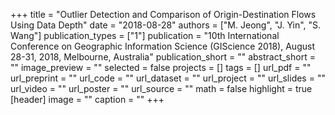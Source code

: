 +++
title = "Outlier Detection and Comparison of Origin-Destination Flows Using Data Depth"
date = "2018-08-28"
authors = ["M. Jeong", "J. Yin", "S. Wang"]
publication_types = ["1"]
publication = "10th International Conference on Geographic Information Science (GIScience 2018), August 28-31, 2018, Melbourne, Australia"
publication_short = ""
abstract_short = ""
image_preview = ""
selected = false
projects = []
tags = []
url_pdf = ""
url_preprint = ""
url_code = ""
url_dataset = ""
url_project = ""
url_slides = ""
url_video = ""
url_poster = ""
url_source = ""
math = false
highlight = true
[header]
image = ""
caption = ""
+++